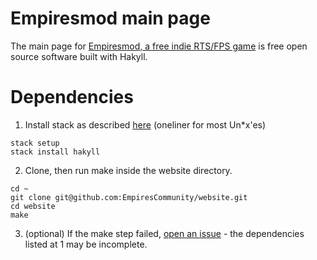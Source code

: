 # Empiresmod main page

The main page for [Empiresmod, a free indie RTS/FPS game](http://www.empiresmod.com/) is free open source software built with Hakyll.

# Dependencies

1) Install stack as described [here](https://docs.haskellstack.org/en/stable/README/) (oneliner for most Un*x'es)

```
stack setup
stack install hakyll
```

2) Clone, then run make inside the website directory.

```
cd ~
git clone git@github.com:EmpiresCommunity/website.git
cd website
make
```

3) (optional) If the make step failed, [open an issue](https://github.com/EmpiresCommunity/website/issues/new) - the dependencies listed at 1 may be incomplete.
